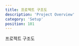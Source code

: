 ```yaml
---
title: 프로젝트 구조도 
description: 'Project Overview'
category: 'Setup'
position: 101
---
```


프로젝트 구조도 
